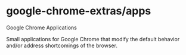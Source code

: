 # google-chrome-extras/apps
Google Chrome Applications

Small applications for Google Chrome that modify the default behavior and/or
address shortcomings of the browser.

